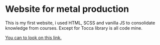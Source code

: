# Website for metal production

This is my first website, i  used HTML, SCSS and  vanilla JS  to consolidate knowledge from courses. Except for Tocca library is all code mine.

[You can to look on this link.](http://www.kovo-vyskocil.cz/)
